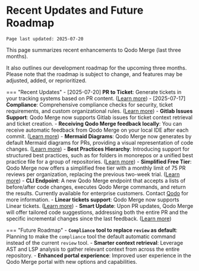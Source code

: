 # Recent Updates and Future Roadmap

`Page last updated: 2025-07-20`

This page summarizes recent enhancements to Qodo Merge (last three months).

It also outlines our development roadmap for the upcoming three months. Please note that the roadmap is subject to change, and features may be adjusted, added, or reprioritized.

=== "Recent Updates"
    - [2025-07-20] **PR to Ticket**: Generate tickets in your tracking systems based on PR content. ([Learn more](https://qodo-merge-docs.qodo.ai/tools/pr_to_ticket/))
    - [2025-07-17] **Compliance**: Comprehensive compliance checks for security, ticket requirements, and custom organizational rules. ([Learn more](https://qodo-merge-docs.qodo.ai/tools/compliance/))
    - **Gitlab Issues Support**: Qodo Merge now supports Gitlab issues for ticket context retrieval and ticket creation.
    - **Receiving Qodo Merge feedback locally**: You can receive automatic feedback from Qodo Merge on your local IDE after each commit. ([Learn more](https://github.com/qodo-ai/agents/tree/main/agents/qodo-merge-post-commit))
    - **Mermaid Diagrams**: Qodo Merge now generates by default Mermaid diagrams for PRs, providing a visual representation of code changes. ([Learn more](https://qodo-merge-docs.qodo.ai/tools/describe/#sequence-diagram-support))
    - **Best Practices Hierarchy**: Introducing support for structured best practices, such as for folders in monorepos or a unified best practice file for a group of repositories. ([Learn more](https://qodo-merge-docs.qodo.ai/tools/improve/#global-hierarchical-best-practices))
    - **Simplified Free Tier**: Qodo Merge now offers a simplified free tier with a monthly limit of 75 PR reviews per organization, replacing the previous two-week trial. ([Learn more](https://qodo-merge-docs.qodo.ai/installation/qodo_merge/#cloud-users))
    - **CLI Endpoint**: A new Qodo Merge endpoint that accepts a lists of before/after code changes, executes Qodo Merge commands, and return the results. Currently available for enterprise customers. Contact [Qodo](https://www.qodo.ai/contact/) for more information.
    - **Linear tickets support**: Qodo Merge now supports Linear tickets. ([Learn more](https://qodo-merge-docs.qodo.ai/core-abilities/fetching_ticket_context/#linear-integration))
    - **Smart Update**: Upon PR updates, Qodo Merge will offer tailored code suggestions, addressing both the entire PR and the specific incremental changes since the last feedback. ([Learn more](https://qodo-merge-docs.qodo.ai/core-abilities/incremental_update/))

=== "Future Roadmap"
    - **`Compliance` tool to replace `review` as default**: Planning to make the `compliance` tool the default automatic command instead of the current `review` tool.
    - **Smarter context retrieval**: Leverage AST and LSP analysis to gather relevant context from across the entire repository.
    - **Enhanced portal experience**: Improved user experience in the Qodo Merge portal with new options and capabilities.
